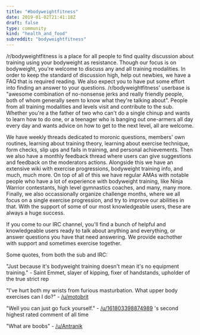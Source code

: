 ```yaml
---
title: "#bodyweightfitness"
date: 2019-01-02T21:41:18Z
draft: false
type: community
kind: "health_and_food"
subreddit: "bodyweightfitness"
---
```


/r/bodyweightfitness is a place for all people to find quality discussion about training using your bodyweight as resistance. Though our focus is on bodyweight, you're welcome to discuss any and all training modalities.
In order to keep the standard of discussion high, help out newbies, we have a FAQ that is required reading. We also expect you to have put some effort into finding an answer to your questions.
/r/bodyweightfitness' userbase is "awesome combination of no-nonsense jerks and really friendly people, both of whom generally seem to know what they're talking about". People from all training modalities and levels visit and contribute to the sub. Whether you're a the father of two who can't do a single chinup and wants to learn how to do one, or a teenager who is banging out one-armers all day every day and wants advice on how to get to the next level, all are welcome.

We have weekly threads dedicated to moronic questions, members' own routines, learning about training theory, learning about exercise technique, form checks, slip ups and fails in training, and personal achievements. Then we also have a monthly feedback thread where users can give suggestions and feedback on the moderators actions. Alongside this we have an extensive wiki with exercise progressions, bodyweight training info, and much, much more.
On top of all of this we have regular AMAs with notable people who have a lot of experience with bodyweight training, like Ninja Warrior contestants, high level gymnastics coaches, and many, many more.
Finally, we also occassionally organize challenge months, where we all focus on a single exercise progression, and try to improve our abilities in that. With the support of some of our most knowledgeable users, these are always a huge success.

If you come to our IRC channel, you'll find a bunch of helpful and knowledgeable users ready to talk about anything and everything, or answer questions you have that need answering. We provide eachother with support and sometimes exercise together.

Some quotes, from both the sub and IRC:

"Just because it's bodyweight training doesn't mean it's no equipment training." - Saint Emmet, slayer of kipping, fixer of handstands, upholder of the true strict rep

"I've hurt both my wrists from furious masturbation. What upper body exercises can I do?" - <a href="https://www.reddit.com/u/motobrit">/u/motobrit</a>

"Well you can just go fuck yourself." - <a href="https://www.reddit.com/u/161803398874989">/u/161803398874989</a> 's second highest rated comment of all time

"What are boobs" - <a href="https://www.reddit.com/u/Antranik">/u/Antranik</a>
